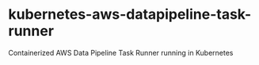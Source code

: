 # kubernetes-aws-datapipeline-task-runner
Containerized AWS Data Pipeline Task Runner running in Kubernetes
